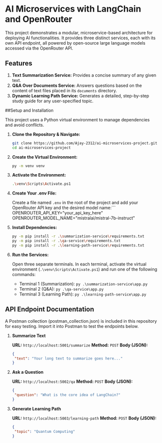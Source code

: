# AI Microservices with LangChain and OpenRouter

This project demonstrates a modular, microservice-based architecture for deploying AI functionalities. It provides three distinct services, each with its own API endpoint, all powered by open-source large language models accessed via the OpenRouter API.

## Features

1.  **Text Summarization Service:** Provides a concise summary of any given text.
2.  **Q&A Over Documents Service:** Answers questions based on the content of text files placed in its `documents` directory.
3.  **Dynamic Learning Path Service:** Generates a detailed, step-by-step study guide for any user-specified topic.

##Setup and Installation

This project uses a Python virtual environment to manage dependencies and avoid conflicts.

1. **Clone the Repository & Navigate:**

   ```bash
   git clone https://github.com/Ajay-2312/ai-microservices-project.git
   cd ai-microservices-project
   ```

2. **Create the Virtual Environment:**

   ```bash
   py -m venv venv
   ```
   
3. **Activate the Environment:**

   ```bash
   .\venv\Scripts\Activate.ps1
   ```
   
4. **Create Your .env File:**

   Create a file named `.env` in the root of the project and add your OpenRouter API key and the desired model name:```
   OPENROUTER_API_KEY="your_api_key_here"
   OPENROUTER_MODEL_NAME="mistralai/mistral-7b-instruct"
   
5. **Install Dependencies:**

   ```bash
   py -m pip install -r .\summarization-service\requirements.txt
   py -m pip install -r .\qa-service\requirements.txt
   py -m pip install -r .\learning-path-service\requirements.txt
   ```
   
6. **Run the Services:**

   Open three separate terminals. In each terminal, activate the virtual environment (`.\venv\Scripts\Activate.ps1`) and run one of the following commands:
   
   - Terminal 1 (Summarization): `py .\summarization-service\app.py`
   - Terminal 2 (Q&A): `py .\qa-service\app.py`
   - Terminal 3 (Learning Path): `py .\learning-path-service\app.py`

## API Endpoint Documentation

A Postman collection (postman_collection.json) is included in this repository for easy testing. Import it into Postman to test the endpoints below.

1. **Summarize Text**
   
   **URL:** `http://localhost:5001/summarize`
   **Method:** `POST`
   **Body (JSON):**

   ```JSON
   {
    "text": "Your long text to summarize goes here..."
   }
   ```

2. **Ask a Question**
   
   **URL:** `http://localhost:5002/qa`
   **Method:** `POST`
   **Body (JSON):**

   ```JSON
   {
    "question": "What is the core idea of LangChain?"
   }
   ```

3. **Generate Learning Path**

   **URL:** `http://localhost:5003/learning-path`
   **Method:** `POST`
   **Body (JSON):**

   ```JSON
   {
    "topic": "Quantum Computing"
   }
   ```
